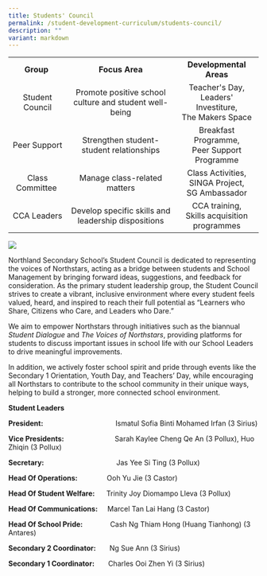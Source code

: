 ```yaml
---
title: Students' Council
permalink: /student-development-curriculum/students-council/
description: ""
variant: markdown
---
```

<table class="iveo_table ive_eobj_center ives_tab_1">
<tbody>
<tr>
<th style="text-align: center;">Group&nbsp;</th>
<th style="text-align: center;">Focus Area</th>
<th style="text-align: center;">Developmental Areas</th>
</tr>
<tr>
<td style="text-align: center;">Student Council</td>
<td style="text-align: center;">Promote positive school culture and student well-being</td>
<td style="text-align: center;">Teacher's Day,<br>Leaders' Investiture,<br>The Makers Space</td>
</tr>
<tr>
<td style="text-align: center;">Peer Support</td>
<td style="text-align: center;">Strengthen student-student relationships</td>
<td style="text-align: center;">Breakfast Programme,<br>Peer Support Programme</td>
</tr>
<tr>
<td style="text-align: center;">Class Committee&nbsp;</td>
<td style="text-align: center;">Manage class-related<br class=""><span lang="EN" class="">matters</span></td>
<td style="text-align: center;">Class Activities,<br>SINGA Project,<br>SG Ambassador</td>
</tr>
<tr>
<td style="text-align: center;">CCA Leaders</td>
<td style="text-align: center;">Develop specific skills and leadership dispositions</td>
<td style="text-align: center;">CCA training,<br><span lang="EN">Skills acquisition programmes</span></td>
</tr>
</tbody>
</table>

![](/images/Student_Council_V2.jpg)

Northland Secondary School’s Student Council is dedicated to representing the voices of Northstars, acting as a bridge between students and School Management by bringing forward ideas, suggestions, and feedback for consideration. As the primary student leadership group, the Student Council strives to create a vibrant, inclusive environment where every student feels valued, heard, and inspired to reach their full potential as “Learners who Share, Citizens who Care, and Leaders who Dare.”

We aim to empower Northstars through initiatives such as the biannual _Student Dialogue_ and _The Voices of Northstars_, providing platforms for students to discuss important issues in school life with our School Leaders to drive meaningful improvements.

In addition, we actively foster school spirit and pride through events like the Secondary 1 Orientation, Youth Day, and Teachers’ Day, while encouraging all Northstars to contribute to the school community in their unique ways, helping to build a stronger, more connected school environment.


**Student Leaders**

**President:** &nbsp;&nbsp;&nbsp;&nbsp;&nbsp;&nbsp; &nbsp;&nbsp;&nbsp;&nbsp;&nbsp;&nbsp;&nbsp;&nbsp;&nbsp;&nbsp;&nbsp;&nbsp;&nbsp;&nbsp;&nbsp;&nbsp;&nbsp;&nbsp;&nbsp;&nbsp;&nbsp;&nbsp;&nbsp;&nbsp;&nbsp;&nbsp;&nbsp;&nbsp; Ismatul Sofia Binti Mohamed Irfan (3 Sirius)

**Vice Presidents:** &nbsp;&nbsp;&nbsp;&nbsp;&nbsp;&nbsp;&nbsp;&nbsp;&nbsp;&nbsp;&nbsp;&nbsp;&nbsp;&nbsp;&nbsp;&nbsp;&nbsp;&nbsp;&nbsp;&nbsp;&nbsp;&nbsp;&nbsp;&nbsp; Sarah Kaylee Cheng Qe An (3 Pollux), Huo Zhiqin (3 Pollux)

**Secretary:** &nbsp;&nbsp;&nbsp;&nbsp;&nbsp;&nbsp;&nbsp;&nbsp;&nbsp;&nbsp;&nbsp;&nbsp;&nbsp;&nbsp;&nbsp;&nbsp;&nbsp;&nbsp;&nbsp;&nbsp;&nbsp;&nbsp;&nbsp;&nbsp;&nbsp;&nbsp;&nbsp;&nbsp;&nbsp;&nbsp;&nbsp;&nbsp;&nbsp;&nbsp;&nbsp; Jas Yee Si Ting (3 Pollux)

**Head Of Operations:** &nbsp;&nbsp;&nbsp;&nbsp;&nbsp;&nbsp;&nbsp;&nbsp;&nbsp;&nbsp;&nbsp;&nbsp;&nbsp; Ooh Yu Jie (3 Castor)

**Head Of Student Welfare:** &nbsp;&nbsp;&nbsp;&nbsp; Trinity Joy Diomampo Lleva (3 Pollux)

**Head Of Communications:** &nbsp;&nbsp;&nbsp; Marcel Tan Lai Hang (3 Castor)

**Head Of School Pride:** &nbsp;&nbsp;&nbsp;&nbsp;&nbsp;&nbsp;&nbsp;&nbsp;&nbsp;&nbsp;&nbsp;&nbsp; Cash Ng Thiam Hong (Huang Tianhong) (3 Antares)

**Secondary 2 Coordinator:** &nbsp;&nbsp;&nbsp;&nbsp;&nbsp; Ng Sue Ann (3 Sirius)

**Secondary 1 Coordinator:** &nbsp;&nbsp;&nbsp;&nbsp;&nbsp; Charles Ooi Zhen Yi (3 Sirius)